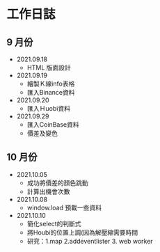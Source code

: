 # 工作日誌
## 9 月份
* 2021.09.18 
    * HTML 版面設計
* 2021.09.19 
    * 繪製Ｋ線info表格 
    * 匯入Binance資料
* 2021.09.20 
    * 匯入Ｈuobi資料
* 2021.09.29 
    * 匯入CoinBase資料 
    * 價差及變色
## 10 月份
* 2021.10.05 
    * 成功將價差的顏色跳動 
    * 計算出機會次數
* 2021.10.08 
    * window.load 預載一些資料
* 2021.10.10
    * 簡化select的判斷式 
    * 將Houbi的位置上調(因為解壓縮需要時間 
    * 研究：1.map 2.addeventlister 3. web worker
